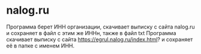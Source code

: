 # nalog.ru
Программа берет ИНН организации, скачивает выписку с сайта nalog.ru и сохраняет в файл с этим же ИННн, также в файл txt 
Программа скачивает выписку с сайта  https://egrul.nalog.ru/index.html? и сохраняет её в папке с именем ИНН.
